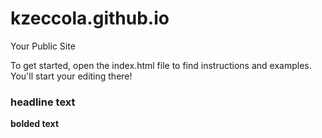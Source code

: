 kzeccola.github.io
=====================

Your Public Site

To get started, open the index.html file to find instructions and examples. You'll start your editing there!

### headline text
**bolded text**
